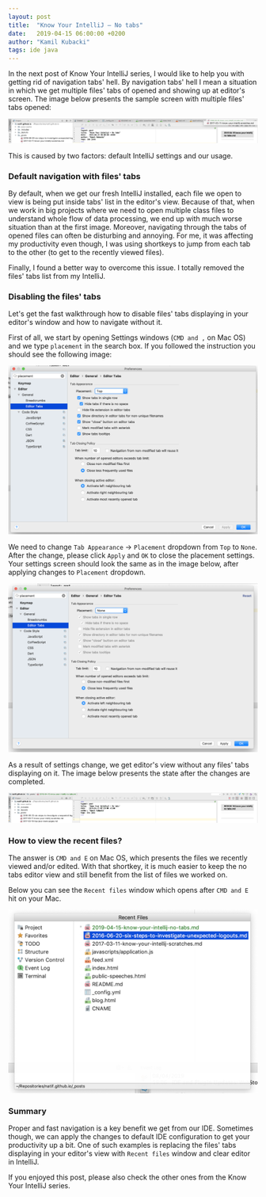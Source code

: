 ```yaml
---
layout: post
title:  "Know Your IntelliJ – No tabs"
date:   2019-04-15 06:00:00 +0200
author: "Kamil Kubacki"
tags: ide java
---
```


In the next post of Know Your IntelliJ series, I would like to help you
with getting rid of navigation tabs' hell. By navigation tabs' hell I mean
a situation in which we get multiple files' tabs of opened and showing up at
editor's screen. The image below presents the sample screen with multiple
files' tabs opened:

<img src="/images/blog/posts/know-your-intellij-no-tabs/tabs-view.png" alt="tabs-view" />

This is caused by two factors: default IntelliJ settings and our usage.

### Default navigation with files' tabs
By default, when we get our fresh IntelliJ installed, each file we open
to view is being put inside tabs' list in the editor's view.
Because of that, when we work in big projects where we need to open
multiple class files to understand whole flow of data processing,
we end up with much worse situation than at the first image. Moreover,
navigating through the tabs of opened files can often be
disturbing and annoying. For me, it was affecting my productivity even
though, I was using shortkeys to jump from each tab to the other
(to get to the recently viewed files).

Finally, I found a better way to overcome this issue. I totally removed
the files' tabs list from my IntelliJ.

### Disabling the files' tabs
Let's get the fast walkthrough how to disable files' tabs displaying
in your editor's window and how to navigate without it.

First of all, we start by opening Settings windows (`CMD and ,` on Mac OS)
and we type `placement` in the search box. If you followed the instruction
you should see the following image:

<img src="/images/blog/posts/know-your-intellij-no-tabs/settings-tabson.png" alt="no-tabs-view" />

We need to change `Tab Appearance` -> `Placement` dropdown from `Top` to
`None`. After the change, please click `Apply` and `OK` to close the
placement settings. Your settings screen should look the same as in the
image below, after applying changes to `Placement` dropdown.

<img src="/images/blog/posts/know-your-intellij-no-tabs/settings-tabsoff.png" alt="no-tabs-view" />

As a result of settings change, we get editor's view without
any files' tabs displaying on it. The image below presents the state
after the changes are completed.

<img src="/images/blog/posts/know-your-intellij-no-tabs/no-tabs-view.png" alt="no-tabs-view" />

### How to view the recent files?

The answer is `CMD and E` on Mac OS, which presents the files we recently
viewed and/or edited. With that shortkey, it is much easier to keep the
no tabs editor view and still benefit from the list of files
we worked on.

Below you can see the `Recent files` window which opens after `CMD and E`
hit on your Mac.

<img src="/images/blog/posts/know-your-intellij-no-tabs/recent-files.png" alt="no-tabs-view" />

### Summary

Proper and fast navigation is a key benefit we get from our IDE.
Sometimes though, we can apply the changes to default IDE configuration
to get your productivity up a bit. One of such examples is replacing the
files' tabs displaying in your editor's view with `Recent files` window
and clear editor in IntelliJ.

If you enjoyed this post, please also check the other ones from the
Know Your IntelliJ series.